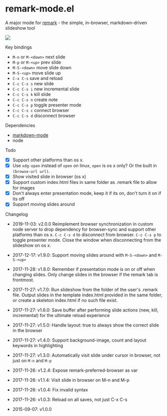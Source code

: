 # remark-mode.el

A major mode for [remark](https://github.com/gnab/remark) - the simple, in-browser, markdown-driven slideshow tool

<img src="https://github.com/torgeir/remark-mode.el/raw/gh-pages/remark-demo.gif" />

Key bindings

- `M-n` or `M-<down>` next slide
- `M-p` or `M-<up>` prev slide
- `M-S-<down>` move slide down
- `M-S-<up>` move slide up
- `C-x C-s` save and reload
- `C-c C-s s` new slide
- `C-c C-s i` new incremental slide
- `C-c C-s k` kill slide
- `C-c C-s n` create note
- `C-c C-s p` toggle presenter mode
- `C-c C-s c` connect browser
- `C-c C-s d` disconnect browser

Dependencies

- [markdown-mode](https://github.com/defunkt/markdown-mode)
- node

Todo

- [x] Support other platforms than os x.
- [x] Use `xdg-open` instead of `open` on linux, `open` is os x only? Or the built in `(browse-url url)`.
- [x] Show visited slide in browser (os x)
- [x] Support custom index.html files in same folder as .remark file to allow for images
- [x] Don't always enter presentation mode, keep it if its on, don't turn it on if its off
- [x] Support moving slides around

Changelog
- 2019-11-03: v2.0.0
Reimplement browser synchronization in custom node server to drop dependency for browser-sync and support other platforms than os x. `C-c C-s d` to disconnect from browser. `C-c C-s p` to toggle presenter mode. Close the window when disconnecting from the slideshow on os x.

- 2017-12-17: v1.9.0:
Support moving slides around with `M-S-<down>` and `M-S-<up>`

- 2017-11-28: v1.8.0:
Remember if presentation mode is on or off when changing slides. Only change slides in the browser if the remark tab is frontmost.

- 2017-11-27: v1.7.0:
Run slideshow from the folder of the user's .remark file. Output slides in the template index.html provided in the same folder, or create a skeleton index.html if no such file exist.

- 2017-11-27: v1.6.0:
Save buffer after performing slide actions (new, kill, incremental) for the
ultimate reload experience

- 2017-11-27: v1.5.0:
Handle layout: true to always show the correct slide in the browser

- 2017-11-27: v1.4.0:
Support background-image, count and layout keywords in highlighting

- 2017-11-27: v1.3.0:
Automatically visit slide under cursor in browser, not just on `M-n` and `M-p`

- 2017-11-26: v1.2.4:
Expose remark-preferred-browser as var

- 2017-11-26: v1.1.4:
Visit slide in browser on M-n and M-p

- 2017-11-26: v1.0.4:
Fix invalid syntax

- 2017-11-26: v1.0.3:
Reload on all saves, not just C-x C-s

- 2015-09-07: v1.0.0
